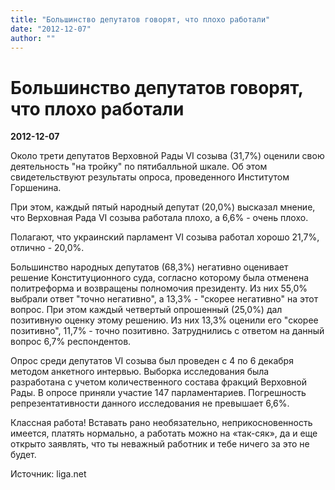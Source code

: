 ```yaml
---
title: "Большинство депутатов говорят, что плохо работали"
date: "2012-12-07"
author: ""
---
```


# Большинство депутатов говорят, что плохо работали

**2012-12-07** 

Около трети депутатов Верховной Рады VI созыва (31,7%) оценили свою деятельность "на тройку" по пятибалльной шкале. Об этом свидетельствуют результаты опроса, проведенного Институтом Горшенина.



При этом, каждый пятый народный депутат (20,0%) высказал мнение, что Верховная Рада VI созыва работала плохо, а 6,6% - очень плохо.



Полагают, что украинский парламент VI созыва работал хорошо 21,7%, отлично - 20,0%.



Большинство народных депутатов (68,3%) негативно оценивает решение Конституционного суда, согласно которому была отменена политреформа и возвращены полномочия президенту. Из них 55,0% выбрали ответ "точно негативно", а 13,3% - "скорее негативно" на этот вопрос. При этом каждый четвертый опрошенный (25,0%) дал позитивную оценку этому решению. Из них 13,3% оценили его "скорее позитивно", 11,7% - точно позитивно. Затруднились с ответом на данный вопрос 6,7% респондентов.



Опрос среди депутатов VI созыва был проведен с 4 по 6 декабря методом анкетного интервью. Выборка исследования была разработана с учетом количественного состава фракций Верховной Рады. В опросе приняли участие 147 парламентариев. Погрешность репрезентативности данного исследования не превышает 6,6%.



Классная работа! Вставать рано необязательно, неприкосновенность имеется, платять нормально, а работать можно на «так-сяк», да и еще открыто заявлять, что ты неважный работник и тебе ничего за это не будет.

Источник: liga.net